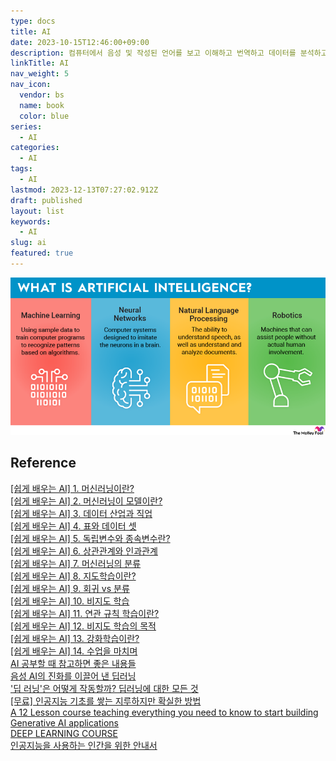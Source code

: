 ```yaml
---
type: docs
title: AI
date: 2023-10-15T12:46:00+09:00
description: 컴퓨터에서 음성 및 작성된 언어를 보고 이해하고 번역하고 데이터를 분석하고 추천하는 기능을 포함하여 다양한 고급 기능을 수행할 수 있는 일련의 기술
linkTitle: AI
nav_weight: 5
nav_icon:
  vendor: bs
  name: book
  color: blue
series:
  - AI
categories:
  - AI
tags:
  - AI
lastmod: 2023-12-13T07:27:02.912Z
draft: published
layout: list
keywords:
  - AI
slug: ai
featured: true
---
```


![What is Artificial Intelligence](content/ai/what-is-artificial-intelligence-infographic.width-880.webp#center "https://www.fool.com/terms/a/artificial-intelligence/")

## Reference

[[쉽게 배우는 AI] 1. 머신러닝이란?](https://yozm.wishket.com/magazine/detail/1985/)  
[[쉽게 배우는 AI] 2. 머신러닝이 모델이란?](https://yozm.wishket.com/magazine/detail/1997/)  
[[쉽게 배우는 AI] 3. 데이터 산업과 직업](https://yozm.wishket.com/magazine/detail/2004/)  
[[쉽게 배우는 AI] 4. 표와 데이터 셋](https://yozm.wishket.com/magazine/detail/2017/)  
[[쉽게 배우는 AI] 5. 독립변수와 종속변수란?](https://yozm.wishket.com/magazine/detail/2031/)  
[[쉽게 배우는 AI] 6. 상관관계와 인과관계](https://yozm.wishket.com/magazine/detail/2043/)  
[[쉽게 배우는 AI] 7. 머신러닝의 분류](https://yozm.wishket.com/magazine/detail/2052/)  
[[쉽게 배우는 AI] 8. 지도학습이란?](https://yozm.wishket.com/magazine/detail/2061/)  
[[쉽게 배우는 AI] 9. 회귀 vs 분류](https://yozm.wishket.com/magazine/detail/2073/)  
[[쉽게 배우는 AI] 10. 비지도 학습](https://yozm.wishket.com/magazine/detail/2086/)  
[[쉽게 배우는 AI] 11. 연관 규칙 학습이란?](https://yozm.wishket.com/magazine/detail/2098/)  
[[쉽게 배우는 AI] 12. 비지도 학습의 목적](https://yozm.wishket.com/magazine/detail/2111/)  
[[쉽게 배우는 AI] 13. 강화학습이란?](https://yozm.wishket.com/magazine/detail/2123/)  
[[쉽게 배우는 AI] 14. 수업을 마치며](https://yozm.wishket.com/magazine/detail/2139/)  
[AI 공부할 때 참고하면 좋은 내용들](https://yozm.wishket.com/magazine/detail/993/)  
[음성 AI의 진화를 이끌어 낸 딥러닝](https://yozm.wishket.com/magazine/detail/486/)  
['딥 러닝'은 어떻게 작동할까? 딥러닝에 대한 모든 것](https://yozm.wishket.com/magazine/detail/170/)  
[[무료] 인공지능 기초를 쌓는 지루하지만 확실한 방법](https://slashpage.com/haebom/6n5w9812g875zm4kpgze)  
[A 12 Lesson course teaching everything you need to know to start building Generative AI applications](https://microsoft.github.io/generative-ai-for-beginners/)  
[DEEP LEARNING COURSE](https://fleuret.org/dlc/)  
[인공지능을 사용하는 인간을 위한 안내서](https://slashpage.com/haebom/hitchhiker)
